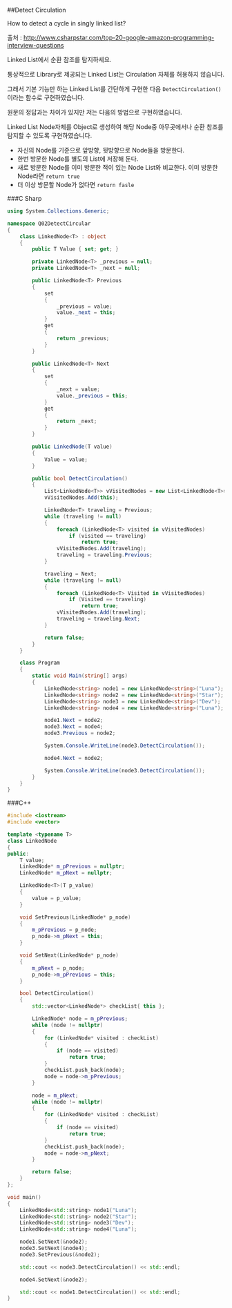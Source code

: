 ##Detect Circulation

How to detect a cycle in singly linked list?

출처 : <http://www.csharpstar.com/top-20-google-amazon-programming-interview-questions>

Linked List에서 순환 참조를 탐지하세요.

통상적으로 Library로 제공되는 Linked List는 Circulation 자체를 허용하지 않습니다.  

그래서 기본 기능만 하는 Linked List를 간단하게 구현한 다음 `DetectCirculation()`이라는 함수로 구현하였습니다.

원문의 정답과는 차이가 있지만 저는 다음의 방법으로 구현하였습니다.  

Linked List Node자체를 Object로 생성하여 해당 Node중 아무곳에서나 순환 참조를 탐지할 수 있도록 구현하였습니다.

- 자신의 Node를 기준으로 앞방향, 뒷방향으로 Node들을 방문한다.
- 한번 방문한 Node를 별도의 List에 저장해 둔다.
- 새로 방문한 Node를 이미 방문한 적이 있는 Node List와 비교한다. 이미 방문한 Node라면 `return true`
- 더 이상 방문할 Node가 없다면 `return fasle`

###C Sharp

```C#
using System.Collections.Generic;

namespace Q02DetectCircular
{
    class LinkedNode<T> : object
    {
        public T Value { set; get; }

        private LinkedNode<T> _previous = null;
        private LinkedNode<T> _next = null;

        public LinkedNode<T> Previous
        {
            set
            {
                _previous = value;
                value._next = this;
            }
            get
            {
                return _previous;
            }
        }

        public LinkedNode<T> Next
        {
            set
            {
                _next = value;
                value._previous = this;
            }
            get
            {
                return _next;
            }
        }

        public LinkedNode(T value)
        {
            Value = value;
        }

        public bool DetectCirculation()
        {
            List<LinkedNode<T>> vVisitedNodes = new List<LinkedNode<T>>();
            vVisitedNodes.Add(this);

            LinkedNode<T> traveling = Previous;
            while (traveling != null)
            {
                foreach (LinkedNode<T> visited in vVisitedNodes)
                    if (visited == traveling)
                        return true;
                vVisitedNodes.Add(traveling);
                traveling = traveling.Previous;
            }

            traveling = Next;
            while (traveling != null)
            {
                foreach (LinkedNode<T> Visited in vVisitedNodes)
                    if (Visited == traveling)
                        return true;
                vVisitedNodes.Add(traveling);
                traveling = traveling.Next;
            }

            return false;
        }
    }

    class Program
    {
        static void Main(string[] args)
        {
            LinkedNode<string> node1 = new LinkedNode<string>("Luna");
            LinkedNode<string> node2 = new LinkedNode<string>("Star");
            LinkedNode<string> node3 = new LinkedNode<string>("Dev");
            LinkedNode<string> node4 = new LinkedNode<string>("Luna");

            node1.Next = node2;
            node3.Next = node4;
            node3.Previous = node2;

            System.Console.WriteLine(node3.DetectCirculation());

            node4.Next = node2;

            System.Console.WriteLine(node3.DetectCirculation());
        }
    }
}
```

###C++

```C++
#include <iostream>
#include <vector>

template <typename T>
class LinkedNode
{
public:
	T value;
	LinkedNode* m_pPrevious = nullptr;
	LinkedNode* m_pNext = nullptr;

	LinkedNode<T>(T p_value)
	{
		value = p_value;
	}

	void SetPrevious(LinkedNode* p_node)
	{
		m_pPrevious = p_node;
		p_node->m_pNext = this;
	}

	void SetNext(LinkedNode* p_node)
	{
		m_pNext = p_node;
		p_node->m_pPrevious = this;
	}

	bool DetectCirculation()
	{
		std::vector<LinkedNode*> checkList{ this };

		LinkedNode* node = m_pPrevious;
		while (node != nullptr)
		{
			for (LinkedNode* visited : checkList)
			{
				if (node == visited)
					return true;
			}
			checkList.push_back(node);
			node = node->m_pPrevious;
		}

		node = m_pNext;
		while (node != nullptr)
		{
			for (LinkedNode* visited : checkList)
			{
				if (node == visited)
					return true;
			}
			checkList.push_back(node);
			node = node->m_pNext;
		}

		return false;
	}
};

void main()
{
	LinkedNode<std::string> node1("Luna");
	LinkedNode<std::string> node2("Star");
	LinkedNode<std::string> node3("Dev");
	LinkedNode<std::string> node4("Luna");

	node1.SetNext(&node2);
	node3.SetNext(&node4);
	node3.SetPrevious(&node2);

	std::cout << node3.DetectCirculation() << std::endl;

	node4.SetNext(&node2);

	std::cout << node1.DetectCirculation() << std::endl;
}
```
